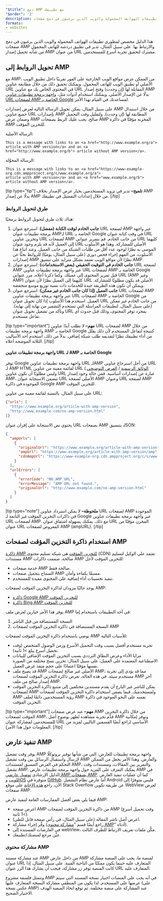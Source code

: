 ```yaml
---
"$title": دمج AMP مع تطبيقك
"$order": '2'
description: هذا الدليل مخصص لمطوري تطبيقات الهواتف المحمولة والويب الذين يرغبون في دمج صفحات AMP والارتباط بها. على سبيل المثال، تدبر في تطبيق دردشة للهاتف المحمول...
formats:
- websites
---
```


هذا الدليل مخصص لمطوري تطبيقات الهواتف المحمولة والويب الذين يرغبون في دمج صفحات AMP والارتباط بها. على سبيل المثال، تدبر في تطبيق دردشة للهاتف المحمول من شأنه تحميل إصدار AMP من عنوان URL مشترك لتحقيق تجربة أسرع للمستخدمين.

## تحويل الروابط إلى AMP

مع AMP، من الممكن عرض مواقع الويب الخارجية على الفور تقريبًا داخل تطبيق الويب الأصلي أو تطبيق الويب للهاتف المحمول. ويمكنك تحقيق ذلك من خلال مطابقة عناوين URL في المحتوى الخاص بك مع عناوين URL المقابلة لها (إن وجدت) وفتح إصدار AMP بدلًا عن الإصدار الأصلي. ويمكنك استخدام أدوات مثل، [واجهة برمجة تطبيقات عناوين URL لصفحات AMP الخاصة بـ Google](https://developers.google.com/amp/cache/use-amp-url) لمساعدتك في القيام بهذا الأمر.

على سبيل المثال، يمكن تحويل الرسالة التالية لعرض إصدارات AMP من خلال استبدال جميع عناوين URL بإصدارات AMP المطابقة لها (إن وجدت). ولتقليل وقت التحميل وضمان عرض AMP صالح، يجب عليك الربط بصفحات AMP المخزنة مؤقتًا في ذاكرة AMP للتخزين المؤقت.

الرسالة الأصلية:

```text
This is a message with links to an <a href="http://www.example.org/a">
article with AMP version</a> and an <a href="http://www.example.org/b"> article without AMP version</a>.
```

الرسالة المحوَّلة:

```text
This is a message with links to an <a href="https://www-example-org.cdn.ampproject.org/c/www.example.org/a">
article with AMP version</a> and an <a href="www.example.org/b"> article without AMP version</a>.
```

[tip type="tip"] **تلميح–** تدبر في تزويد المستخدمين بخيار عرض الإصدار بخلاف AMP بدلًا عن إصدار AMP من خلال إعدادات التفضيل في تطبيقك. [/tip]

### طرق لتحويل الروابط

هناك ثلاث طرق لتحويل الروابط برمجيًا:

1. **جانب الخادم لوقت الكتابة (مفضل)**: استرجع عنوان URL لصفحة AMP عبر واجهة برمجة تطبيقات عنوان AMPلـ  URL الخاصة بـ Google في وقت كتابة عنوان URL وتخزين عناوين URL لصفحات AMP من جانب الخادم. قم بتمرير عنواني URL كليهما إلى العميل لأنه قد يلزم وجود عنوان URL الأصلي للمشاركة. وهذا هو الأسلوب الموصى به نظرًا لوجود عدد أقل من طلبات الشبكة من جانب العميل. وعند اتباع هذا الأسلوب، من المهم إجراء فحص دوري (على سبيل المثال، يوميًا) للروابط بحثًا عن إصدارات AMP نظرًا لأن مواقع الويب تعتمد بشكل متزايد على تنسيق AMP.
2. **جانب الخادم في التوقيت الحقيقي (بعض الاستخدامات)**: استرجع عنوان URL لصفحة AMP عبر واجهة برمجة تطبيقات عناوين URL لصفحات AMP الخاصة بـ Google قبل تمرير المحتوى إلى عميلك. وكما ذكرنا أعلاه، مرر عنواني URL (AMP وغير AMP) كليهما إلى العميل نظرًا لأن عنوان URL الأصلي قد يكون مطلوبًا للمشاركة. ويمكن أن تكون هذه الطريقة جيدة للخدمات ذات نسبة توزيع موسع منخفضة.
3. **جانب العميل (إذا كان جانب الخادم غير ممكن)**: استرجع عنوان URL لصفحات AMP عبر واجهة برمجة تطبيقات عناوين URL لصفحات AMP الخاصة بـ Google من العميل. استخدم هذا الأسلوب إذا كان تحويل عنوان URL من جانب الخادم غير ممكن (على سبيل المثال، لتطبيقات المراسلة التي تستخدم التشفير من نهاية إلى نهاية). وتأكد من تشغيل تحويل عنوان URL بمجرد توفر المحتوى، وذلك قبل حدوث أي تفاعل مستخدم.

[tip type="important"] **مهم–** لا تطلب أبدًا عناوين URL لصفحات AMP من خلال واجهة برمجة تطبيقات AMP الخاصة بـ Google كنتيجة لتفاعل المستخدم لأن ذلك يقلل من أداء تطبيقك نظرًا لتقديمه طلب شبكة إضافي. بدلاً من ذلك، استخدم أحد الأساليب الثلاثة الموضحة أعلاه. [/tip]

#### واجهة برمجة تطبيقات عناوين URL لـ AMP الخاصة بـ Google

توفر Google واجهة برمجة تطبيقات عناوين URL لـAMP من أجل استرجاع عناوين URL لـ AMP HTML لقائمة معينة من عناوين URL ([الوثائق الرسمية](https://developers.google.com/amp/cache/use-amp-url) / [العرض التوضيحي](../../../documentation/examples/documentation/Using_the_AMP_URL_API.html). وليس مطلوبًا أن تكون عناوين URL عبارة عن إصدارات أساسية. ففي حالة وجود إصدار AMP، تتضمن الاستجابة عنوان URL الأصلي لصفحة AMP وعنوان URL لصفحة AMP الموجودة في ذاكرة Google AMP للتخزين المؤقت.

على سبيل المثال، بالنسبة لقائمة معينة من عناوين URL:

```json
{"urls": [
  "https://www.example.org/article-with-amp-version",
  "http://www.example.com/no-amp-version.html"
]}
```

يحتوي نص الاستجابة على إقران عنوان URL بصفحات AMP بتنسيق JSON:

```json
{
  "ampUrls": [
    {
      "originalUrl": "https://www.example.org/article-with-amp-version",
      "ampUrl": "https://www.example.org/article-with-amp-version/amp",
      "cdnAmpUrl": "https://www-example-org.cdn.ampproject.org/c/s/www.example.org/article-with-amp-version"
    }
  ],
  "urlErrors": [
    {
      "errorCode": "NO_AMP_URL",
      "errorMessage": "AMP URL not found.",
      "originalUrl": "http://www.example.com/no-amp-version.html"
    }
  ]
}
```

[tip type="note"] **ملحوظة–**  لا يمكن استرداد عناوين URL لصفحات AMP الموجودة في ذاكرات التخزين المؤقت غير التابعة لـ Google عبر واجهة برمجة تطبيقات عناوين URL لصفحات AMP. مع ذلك، يمكنك بسهولة اشتقاق عنوان URL المخزن مؤقتًا من عنوان URL المعروض لصفحات AMP (ampURL). [/tip]

## استخدام ذاكرة التخزين المؤقت لصفحات AMP

[ذاكرة AMP للتخزين المؤقت](../../../documentation/guides-and-tutorials/learn/amp-caches-and-cors/how_amp_pages_are_cached.md) هي شبكة تسليم محتوى (CDN) تعتمد على الوكيل لتسليم مستندات AMP صالحة. صممت ذاكرات AMP للتخزين المؤقت لأجل:

- خدمة صفحات AMP صالحة فقط.
- السماح بتحميل صفحات AMP مسبقًا بكفاءة وأمان.
- تنفيذ تحسينات أداء إضافية على المحتوى مفيدة للمستخدم.

يوجد حاليًا مزودان لذاكرة التخزين المؤقت لصفحات AMP:

- [ذاكرة Google AMP للتخزين المؤقت](https://developers.google.com/amp/cache/)
- [ذاكرة Bing AMP للتخزين المؤقت](https://www.bing.com/webmaster/help/bing-amp-cache-bc1c884c)

يوفر هذا الأمر خيارين لعرض ملف AMP في أحد التطبيقات باستخدام إما:

1. النسخة المستضافة من قبل الناشر
2. النسخة المستضافة في ذاكرة التخزين المؤقت لصفحات AMP

نوصي باستخدام ذاكرة التخزين المؤقت لصفحات AMP للأسباب التالية:

- تجربة مستخدم أفضل بسبب وقت التحميل الأسرع وزمن الوصول المنخفض (وقت تحميل أسرع يبلغ >1 ثانية).
- مزايا الأداء وعرض النطاق الترددي بسبب التخزين المؤقت الإضافي للبيانات الاصطناعية المعتمدة على العميل، على سبيل المثال: تخزين نسخ مختلفة من الصورة نفسها مؤقتًا اعتمادًا على حجم منفذ عرض العميل.
- قد يصبح ملف AMP الأصلي غير صالح لصفحات AMP، مما قد يؤدي إلى تجربة مستخدم سيئة. في هذه الحالة، تعرض ذاكرة التخزين المؤقت لصفحات AMP آخر إصدار صالح من ملف AMP.
- يمكن للناشر غير البارع أن يقدم مستندين مختلفين إلى متتبع ذاكرة التخزين المؤقت لصفحات AMP ولمستخدميك. فيما يضمن استخدام ذاكرة التخزين المؤقت لصفحات AMP رؤية المستخدمين دائمًا لملف AMP نفسه على النحو الموجود في ذاكرة التخزين المؤقت.

[tip type="important"] **مهم–** عند عرض صفحات AMP من خلال ذاكرة التخزين المؤقت لصفحات AMP، قدِّم تجربة مشاهدة تُظهر بوضوح أصل AMP وتوفر إمكانية للمستخدمين لمشاركة عنوان URL الأساسي (راجع أيضًا القسمين التاليين لمزيد من المعلومات حول هذا الأمر). [/tip]

## تنفيذ عارض AMP

يوفر وقت تشغيل AMP واجهة برمجة تطبيقات للعارض، التي من شأنها توفير بروتوكلًا لإرسال واستقبال الرسائل بين وقت تشغيل AMP والعارض. وهذا الأمر يجعل من الممكن التحكم في العرض المسبق لمستندات AMP، والتمرير بين المقالات، ومستندات وقت تشغيل AMP. يمكنك التعرف على المزيد حول واجهة برمجة تطبيقات عارض AMP في الدليل الإرشادي [توصيل عارضي AMP بصفحات AMP](https://github.com/ampproject/amphtml/blob/master/extensions/amp-viewer-integration/integrating-viewer-with-amp-doc-guide.md). كما أن عمليات تنفيذ العارض [للويب](https://github.com/ampproject/amp-viewer/blob/master/mobile-web/README.md) و[iOS](https://github.com/ampproject/amp-viewer/tree/master/ios) متوفرة في [GitHub](https://github.com/ampproject/amp-viewer). أما عارض نظام التشغيل Android فليس متوفرًا إلى الآن، راجع [هذه الإجابة](https://stackoverflow.com/questions/44856759/does-we-need-to-change-anything-in-usual-webpage-loader-for-loading-an-amp-acce/44869038#44869038) على موقع Stack Overflow عن طريقة تكوين WebView لعرض صفحات AMP.

فيما يلي بعض أفضل الممارسات العامة لتنفيذ عارض AMP:

- اعرض صفحة AMP من ذاكرة التخزين المؤقت لصفحات AMP (وقت تحميل أسرع >1 ثانية).
- اعرض أصل ناشر المقالة (على سبيل المثال، في رأس صفحة قابل للطي).
- وفِّر إجراء مشاركة (راجع أيضًا قسم "[مشاركة محتوى AMP](#sharing-amp-content)" أدناه).
- في العارضات المستندة إلى webView، مكِّن ملفات تعريف الارتباط للطرف الثالث.
- عيِّن مرجع لمنصتك/تطبيقك.

### مشاركة محتوى AMP <a name="sharing-amp-content"></a>

عند مشاركة مستند AMP من داخل عارض AMP لمنصة ما، يجب على المنصة مشاركة عنوان URL المتعارف عليه حينما يكون ممكنًا من الناحية الفنية. على سبيل المثال، إذا كانت المنصة توفر زر مشاركة، فيجب أن يشارك هذا الزر عنوان URL المتعارف عليه.

وتتمثل فلسفة مشروع AMP في أنه يجب على المنصات اختيار نسخة المستند التي سيتم عرضها على المستخدم. لذا يكون من المنطقي مشاركة النسخة المتعارف عليها (على عكس نسخة AMP) عند المشاركة على منصة مختلفة، ثم توقع اتخاذ المنصة الهدف الاختيار الصحيح.
